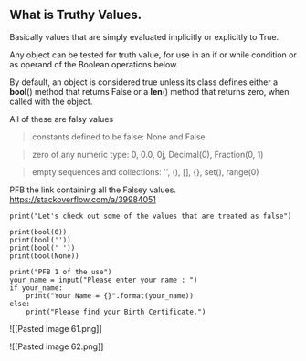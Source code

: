 ## What is Truthy Values.

Basically values that are simply evaluated implicitly or explicitly to True.

Any object can be tested for truth value, for use in an if or while condition or as operand of the Boolean operations below.

By default, an object is considered true unless its class defines either a __bool__() method that returns False or a __len__() method that returns zero, when called with the object. 

All of these are falsy values
> constants defined to be false: None and False.

> zero of any numeric type: 0, 0.0, 0j, Decimal(0), Fraction(0, 1)

> empty sequences and collections: '', (), [], {}, set(), range(0)

PFB the link containing all the Falsey values.
https://stackoverflow.com/a/39984051


```
print("Let's check out some of the values that are treated as false")

print(bool(0))
print(bool(''))
print(bool(' '))
print(bool(None))

print("PFB 1 of the use")
your_name = input("Please enter your name : ")
if your_name:
    print("Your Name = {}".format(your_name))
else:
    print("Please find your Birth Certificate.")
```

![[Pasted image 61.png]]

![[Pasted image 62.png]]


